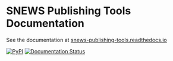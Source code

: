 # SNEWS Publishing Tools Documentation

See the documentation at [snews-publishing-tools.readthedocs.io](https://snews-publishing-tools.readthedocs.io/en/latest/)

[![PyPI](https://img.shields.io/pypi/v/snews_pt)](https://pypi.org/project/snews_pt/)
[![Documentation Status](https://readthedocs.org/projects/snews-publishing-tools/badge/?version=latest)](https://snews-publishing-tools.readthedocs.io/en/latest/?badge=latest)

[//]: # (See [main readme]&#40;../README.md&#41; for installation and API guide. <br>)
[//]: # (See [this documentation]&#40;cli_docs.md&#41; for a tutorial of command line interface &#40;CLI&#41; tools.)
 